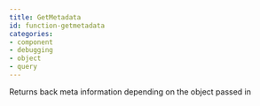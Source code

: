```yaml
---
title: GetMetadata
id: function-getmetadata
categories:
- component
- debugging
- object
- query
---
```


Returns back meta information depending on the object passed in
